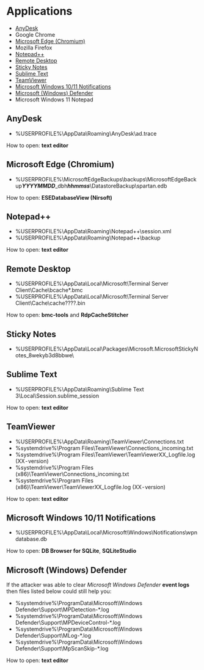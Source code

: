 <h1 id="Applications">Applications</h1>

<ul>
<li><a href="#anydesk">AnyDesk</a></li>
<li>Google Chrome</li>
<li><a href="#microsoft-edge-chromium">Microsoft Edge (Chromium)</a></li>
<li>Mozilla Firefox</li>
<li><a href="#notepad-plus-plus">Notepad++</a></li>
<li><a href="#remote-desktop">Remote Desktop</a></li>
<li><a href="#stickynotes">Sticky Notes</a></li>
<li><a href="#sublime-text">Sublime Text</a></li>
<li><a href="#teamviewer">TeamViewer</a></li>
<li><a href="#microsoft-windows-10-11-notifications">Microsoft Windows 10/11 Notifications</a></li>
<li><a href="#microsoft-windows-defender">Microsoft (Windows) Defender</a></li>
<li>Microsoft Windows 11 Notepad</li>
</ul>

<h2 id="anydesk">AnyDesk</h2>

<ul>
<li>%USERPROFILE%\AppData\Roaming\AnyDesk\ad.trace</li>
</ul>

How to open: <strong>text editor</strong>

<h2 id="microsoft-edge-chromium">Microsoft Edge (Chromium)</h2>

<ul>
<li>%USERPROFILE%\MicrosoftEdgeBackups\backups\MicrosoftEdgeBackup<strong><i>YYYYMMDD</i></strong>_dbh<strong><i>hhmmss</i></strong>\DatastoreBackup\spartan.edb</li>
</ul>

How to open: <strong>ESEDatabaseView (Nirsoft)</strong>

<h2 id="notepad-plus-plus">Notepad++</h2>

<ul>
<li>%USERPROFILE%\AppData\Roaming\Notepad++\session.xml</li>
<li>%USERPROFILE%\AppData\Roaming\Notepad++\backup</li>
</ul>

How to open: <strong>text editor</strong>

<h2 id="remote-desktop">Remote Desktop</h2>

<ul>
<li>%USERPROFILE%\AppData\Local\Microsoft\Terminal Server Client\Cache\bcache*.bmc</li>
<li>%USERPROFILE%\AppData\Local\Microsoft\Terminal Server Client\Cache\cache????.bin</li>
</ul>

How to open: <strong>bmc-tools</strong> and <strong>RdpCacheStitcher</strong>

<h2 id="stickynotes">Sticky Notes</h2>

<ul>
<li>%USERPROFILE%\AppData\Local\Packages\Microsoft.MicrosoftStickyNotes_8wekyb3d8bbwe\</li>
</ul>

<h2 id="sublime-text">Sublime Text</h2>

<ul>
<li>%USERPROFILE%\AppData\Roaming\Sublime Text 3\Local\Session.sublime_session</li>
</ul>

How to open: <strong>text editor</strong>

<h2 id="teamviewer">TeamViewer</h2>

<ul>
<li>%USERPROFILE%\AppData\Roaming\TeamViewer\Connections.txt</li>
<li>%systemdrive%\Program Files\TeamViewer\Connections_incoming.txt</li>
<li>%systemdrive%\Program Files\TeamViewer\TeamViewerXX_Logfile.log (XX - version)</li>
<li>%systemdrive%\Program Files (x86)\TeamViewer\Connections_incoming.txt</li>
<li>%systemdrive%\Program Files (x86)\TeamViewer\TeamViewerXX_Logfile.log (XX - version)</li>
</ul>

How to open: <strong>text editor</strong>

<h2 id="microsoft-windows-10-11-notifications">Microsoft Windows 10/11 Notifications</h2>

<ul>
<li>%USERPROFILE%\AppData\Local\Microsoft\Windows\Notifications\wpndatabase.db</li>
</ul>

How to open: <strong>DB Browser for SQLite</strong>, <strong>SQLiteStudio</strong>

<h2 id="microsoft-windows-defender">Microsoft (Windows) Defender</h2>

If the attacker was able to clear *Microsoft Windows Defender* <strong>event logs</strong> then files listed below could still help you:

<ul>
<li>%systemdrive%\ProgramData\Microsoft\Windows Defender\Support\MPDetection-*.log</li>
<li>%systemdrive%\ProgramData\Microsoft\Windows Defender\Support\MPDeviceControl-*.log</li>
<li>%systemdrive%\ProgramData\Microsoft\Windows Defender\Support\MLog-*.log</li>
<li>%systemdrive%\ProgramData\Microsoft\Windows Defender\Support\MpScanSkip-*.log</li>
</ul>

How to open: <strong>text editor</strong>

